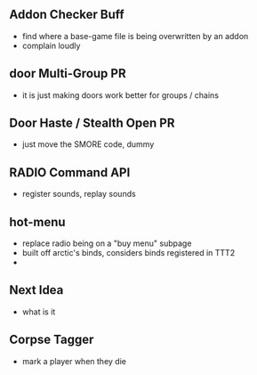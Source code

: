 ## Addon Checker Buff
- find where a base-game file is being overwritten by an addon
- complain loudly

## door Multi-Group PR
- it is just making doors work better for groups / chains

## Door Haste / Stealth Open PR
- just move the SMORE code, dummy

## RADIO Command API
- register sounds, replay sounds

## hot-menu
- replace radio being on a "buy menu" subpage
- built off arctic's binds, considers binds registered in TTT2
- 

## Next Idea
- what is it


## Corpse Tagger
- mark a player when they die

